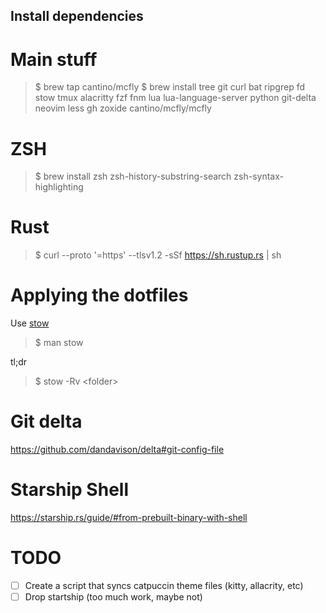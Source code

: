 ## Install dependencies

# Main stuff

> $ brew tap cantino/mcfly
> $ brew install tree git curl bat ripgrep fd stow tmux alacritty fzf fnm lua lua-language-server python git-delta neovim less gh zoxide cantino/mcfly/mcfly

# ZSH

> $ brew install zsh zsh-history-substring-search zsh-syntax-highlighting

# Rust

> $ curl --proto '=https' --tlsv1.2 -sSf https://sh.rustup.rs | sh

# Applying the dotfiles

Use [stow](https://www.gnu.org/software/stow)

> $ man stow

tl;dr

> $ stow -Rv \<folder\>

# Git delta

https://github.com/dandavison/delta#git-config-file

# Starship Shell

https://starship.rs/guide/#from-prebuilt-binary-with-shell

# TODO

- [ ] Create a script that syncs catpuccin theme files (kitty, allacrity, etc)
- [ ] Drop startship (too much work, maybe not)
